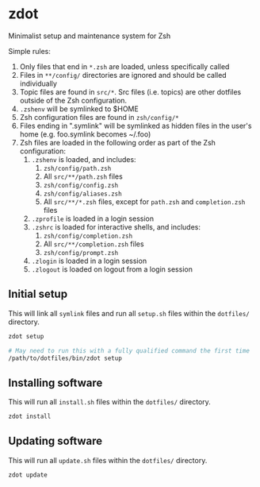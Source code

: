 # zdot

Minimalist setup and maintenance system for Zsh

Simple rules:

1. Only files that end in `*.zsh` are loaded, unless specifically called
2. Files in `**/config/` directories are ignored and should be called individually
3. Topic files are found in `src/*`. Src files (i.e. topics) are other dotfiles outside of the Zsh configuration.
4. `.zshenv` will be symlinked to $HOME
5. Zsh configuration files are found in `zsh/config/*`
6. Files ending in ".symlink" will be symlinked as hidden files in the user's home (e.g. foo.symlink becomes ~/.foo)
7. Zsh files are loaded in the following order as part of the Zsh configuration:
   1. `.zshenv` is loaded, and includes:
      1. `zsh/config/path.zsh`
      2. All `src/**/path.zsh` files
      3. `zsh/config/config.zsh`
      4. `zsh/config/aliases.zsh`
      5. All `src/**/*.zsh` files, except for `path.zsh` and `completion.zsh` files
   2. `.zprofile` is loaded in a login session
   3. `.zshrc` is loaded for interactive shells, and includes:
      1. `zsh/config/completion.zsh`
      2. All `src/**/completion.zsh` files
      3. `zsh/config/prompt.zsh`
   4. `.zlogin` is loaded in a login session
   5. `.zlogout` is loaded on logout from a login session

## Initial setup

This will link all `symlink` files and run all `setup.sh` files within the `dotfiles/` directory.

```bash
zdot setup

# May need to run this with a fully qualified command the first time
/path/to/dotfiles/bin/zdot setup
```

## Installing software

This will run all `install.sh` files within the `dotfiles/` directory.

```bash
zdot install
```

## Updating software

This will run all `update.sh` files within the `dotfiles/` directory.

```bash
zdot update
```


